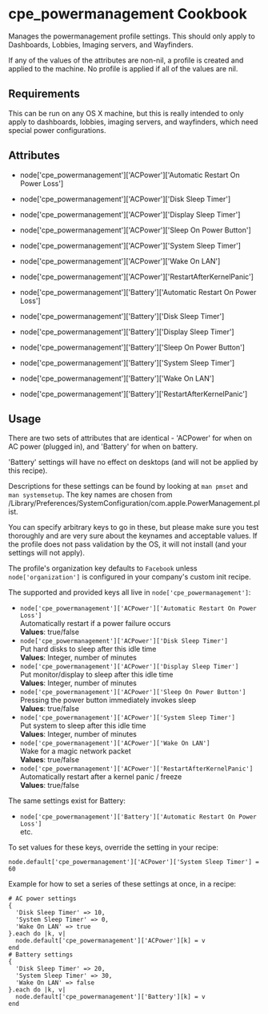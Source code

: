 cpe_powermanagement Cookbook
=========================
Manages the powermanagement profile settings. This should only apply to Dashboards, Lobbies, Imaging servers, and Wayfinders.

If any of the values of the attributes are non-nil, a profile is created and applied to the machine. No profile is applied if all of the values are nil.


Requirements
------------
This can be run on any OS X machine, but this is really intended to only apply to dashboards, lobbies, imaging servers, and wayfinders, which need special power configurations.


Attributes
----------
* node['cpe_powermanagement']['ACPower']['Automatic Restart On Power Loss']
* node['cpe_powermanagement']['ACPower']['Disk Sleep Timer']
* node['cpe_powermanagement']['ACPower']['Display Sleep Timer']
* node['cpe_powermanagement']['ACPower']['Sleep On Power Button']
* node['cpe_powermanagement']['ACPower']['System Sleep Timer']
* node['cpe_powermanagement']['ACPower']['Wake On LAN']
* node['cpe_powermanagement']['ACPower']['RestartAfterKernelPanic']

* node['cpe_powermanagement']['Battery']['Automatic Restart On Power Loss']
* node['cpe_powermanagement']['Battery']['Disk Sleep Timer']
* node['cpe_powermanagement']['Battery']['Display Sleep Timer']
* node['cpe_powermanagement']['Battery']['Sleep On Power Button']
* node['cpe_powermanagement']['Battery']['System Sleep Timer']
* node['cpe_powermanagement']['Battery']['Wake On LAN']
* node['cpe_powermanagement']['Battery']['RestartAfterKernelPanic']

Usage
-----
There are two sets of attributes that are identical - 'ACPower' for when on AC power (plugged in), and 'Battery' for when on battery.

'Battery' settings will have no effect on desktops (and will not be applied by this recipe).

Descriptions for these settings can be found by looking at `man pmset` and `man systemsetup`.  The key names are chosen from /Library/Preferences/SystemConfiguration/com.apple.PowerManagement.plist.

You can specify arbitrary keys to go in these, but please make sure you test thoroughly and are very sure about the keynames and acceptable values. If the profile does not pass validation by the OS, it will not install (and your settings will not apply).

The profile's organization key defaults to `Facebook` unless `node['organization']` is
configured in your company's custom init recipe.

The supported and provided keys all live in `node['cpe_powermanagement']`:

* `node['cpe_powermanagement']['ACPower']['Automatic Restart On Power Loss']`  
Automatically restart if a power failure occurs  
**Values**: true/false  
* `node['cpe_powermanagement']['ACPower']['Disk Sleep Timer']`  
Put hard disks to sleep after this idle time  
**Values**: Integer, number of minutes  
* `node['cpe_powermanagement']['ACPower']['Display Sleep Timer']`  
Put monitor/display to sleep after this idle time  
**Values**: Integer, number of minutes  
* `node['cpe_powermanagement']['ACPower']['Sleep On Power Button']`  
Pressing the power button immediately invokes sleep  
**Values**: true/false  
* `node['cpe_powermanagement']['ACPower']['System Sleep Timer']`  
Put system to sleep after this idle time  
**Values**: Integer, number of minutes  
* `node['cpe_powermanagement']['ACPower']['Wake On LAN']`  
Wake for a magic network packet  
**Values**: true/false  
* `node['cpe_powermanagement']['ACPower']['RestartAfterKernelPanic']`  
Automatically restart after a kernel panic / freeze  
**Values**: true/false  

The same settings exist for Battery:  

* `node['cpe_powermanagement']['Battery']['Automatic Restart On Power Loss']`  
etc.  

To set values for these keys, override the setting in your recipe:

    node.default['cpe_powermanagement']['ACPower']['System Sleep Timer'] = 60

Example for how to set a series of these settings at once, in a recipe:

    # AC power settings
    {
      'Disk Sleep Timer' => 10,
      'System Sleep Timer' => 0,
      'Wake On LAN' => true
    }.each do |k, v|
      node.default['cpe_powermanagement']['ACPower'][k] = v
    end
    # Battery settings
    {
      'Disk Sleep Timer' => 20,
      'System Sleep Timer' => 30,
      'Wake On LAN' => false
    }.each do |k, v|
      node.default['cpe_powermanagement']['Battery'][k] = v
    end
